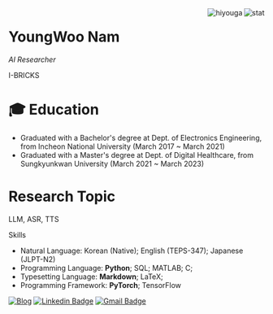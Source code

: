 <img align="right" src="https://github-readme-stats.vercel.app/api?username=yw0nam&show_icons=true&theme=transparent&hide_title=true&hide_rank=true" alt="stat" />
<img align="right" src="https://komarev.com/ghpvc/?username=yw0nam" alt="hiyouga" />

# YoungWoo Nam

*AI Researcher*

I-BRICKS
# 🎓 Education  

* Graduated with a Bachelor's degree at Dept. of Electronics Engineering, from Incheon National University (March 2017 ~ March 2021)  
* Graduated with a Master's degree at Dept. of Digital Healthcare, from Sungkyunkwan University (March 2021 ~ March 2023)

# Research Topic
LLM, ASR, TTS

Skills 

- Natural Language: Korean (Native); English (TEPS-347); Japanese (JLPT-N2)
- Programming Language: **Python**; SQL; MATLAB; C;
- Typesetting Language: **Markdown**; LaTeX;
- Programming Framework: **PyTorch**; TensorFlow

[![Blog](http://img.shields.io/badge/-Tech%20blog-orange?style=flat-square&logo=githubpages&link=https://jinho-study.tistory.com//)](https://yw0nam.github.io/) [![Linkedin Badge](https://img.shields.io/badge/-LinkedIn-blue?style=flat-square&logo=Linkedin&logoColor=white&link=https://www.linkedin.com/in/jinho-kim-a08452191/)](https://www.linkedin.com/in/young-woo-nam-592a83195/)  [![Gmail Badge](https://img.shields.io/badge/-Gmail-d14836?style=flat-square&logo=Gmail&logoColor=white&link=mailto:dlfhgk62@gmail.com)](mailto:spow2544@gmail.com)
<br></br>  
